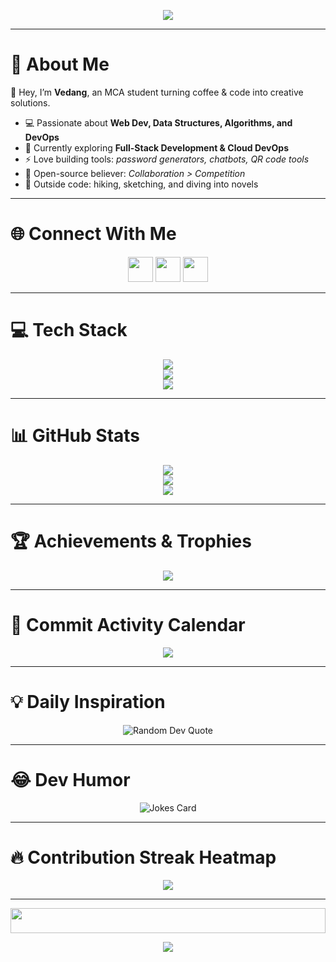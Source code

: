 <!-- Profile Banner -->
<p align="center">
  <img src="https://capsule-render.vercel.app/api?type=waving&color=0:00C9FF,100:92FE9D&height=180&section=header&text=CodeWithVedang🚀&fontSize=40&fontColor=fff&animation=fadeIn&fontAlignY=35" />
</p>

---

# 💫 About Me
👋 Hey, I’m **Vedang**, an MCA student turning coffee & code into creative solutions.  

- 💻 Passionate about **Web Dev, Data Structures, Algorithms, and DevOps**  
- 🌱 Currently exploring **Full-Stack Development & Cloud DevOps**  
- ⚡ Love building tools: *password generators, chatbots, QR code tools*  
- 🤝 Open-source believer: *Collaboration > Competition*  
- 🎨 Outside code: hiking, sketching, and diving into novels  

---

# 🌐 Connect With Me  
<p align="center">
  <a href="https://instagram.com/__vedangs__"><img src="https://skillicons.dev/icons?i=instagram" height="40" /></a>
  <a href="https://linkedin.com/in/vedang-shelatkar-b3839a26a"><img src="https://skillicons.dev/icons?i=linkedin" height="40" /></a>
  <a href="mailto:a240294@famt.ac.in"><img src="https://skillicons.dev/icons?i=gmail" height="40" /></a>
</p>

---

# 💻 Tech Stack
<p align="center">
  <img src="https://skillicons.dev/icons?i=c,cpp,cs,java,js,ts,python,kotlin,php,r,html,css" /><br/>
  <img src="https://skillicons.dev/icons?i=react,nodejs,angular,express,dotnet,mysql,firebase,vercel,gcp,git,github,gitlab" /><br/>
  <img src="https://skillicons.dev/icons?i=figma,xd,ai,ps,canva" />
</p>

---

# 📊 GitHub Stats
<div align="center">

![](https://github-readme-stats.vercel.app/api?username=CodeWithVedang&theme=radical&hide_border=false&include_all_commits=true&count_private=true)  
![](https://github-readme-streak-stats.herokuapp.com/?user=CodeWithVedang&theme=radical&hide_border=false)  
![](https://github-readme-stats.vercel.app/api/top-langs/?username=CodeWithVedang&theme=radical&hide_border=false&layout=compact)

</div>

---

# 🏆 Achievements & Trophies
<p align="center">
  <img src="https://github-profile-trophy.vercel.app/?username=CodeWithVedang&theme=tokyonight&margin-w=8&margin-h=8&no-frame=true" />
</p>

---

# 📅 Commit Activity Calendar
<p align="center">
  <img src="https://github-readme-activity-graph.vercel.app/graph?username=CodeWithVedang&bg_color=0d1117&color=00f7ff&line=00c9ff&point=ffffff&area=true&hide_border=true" />
</p>

---

# 💡 Daily Inspiration
<p align="center">
  <img src="https://quotes-github-readme.vercel.app/api?type=horizontal&theme=radical" alt="Random Dev Quote" />
</p>

---

# 😂 Dev Humor
<p align="center">
  <img src="https://readme-jokes.vercel.app/api?hideBorder&theme=tokyonight" alt="Jokes Card" />
</p>

---

# 🔥 Contribution Streak Heatmap
<p align="center">
  <img src="https://github-readme-streak-stats.herokuapp.com/?user=CodeWithVedang&theme=gruvbox_duo&hide_border=true" />
</p>

---

<p align="center">
  <img src="https://i.imgur.com/dBaSKWF.gif" height="40" width="100%" />
</p>

<p align="center">
  <img src="https://capsule-render.vercel.app/api?type=waving&color=0:92FE9D,100:00C9FF&height=120&section=footer" />
</p>
